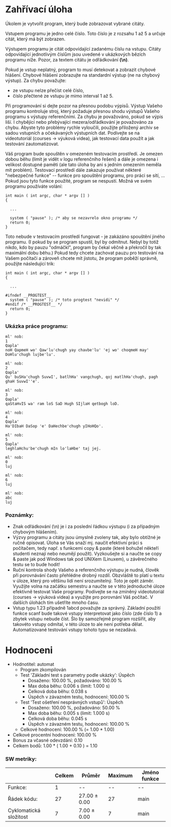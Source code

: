 # Zahřívací úloha

Úkolem je vytvořit program, který bude zobrazovat vybrané citáty.

Vstupem programu je jedno celé číslo. Toto číslo je z rozsahu 1 až 5 a určuje citát, který má být zobrazen.

Výstupem programu je citát odpovídající zadanému číslu na vstupu. Citáty odpovídající jednotlivým číslům jsou uvedené v ukázkových bězích programu níže. Pozor, za textem citátu je odřádkování **(\n)**.

Pokud je vstup neplatný, program to musí detekovat a zobrazit chybové hlášení. Chybové hlášení zobrazujte na standardní výstup (ne na chybový výstup). Za chybu považujte:

- ze vstupu nelze přečíst celé číslo,
- číslo přečtené ze vstupu je mimo interval 1 až 5.


Při programování si dejte pozor na přesnou podobu výpisů. Výstup Vašeho programu kontroluje stroj, který požaduje přesnou shodu výstupů Vašeho programu s výstupy referenčními. Za chybu je považováno, pokud se výpis liší. I chybějící nebo přebývající mezera/odřádkování je považováno za chybu. Abyste tyto problémy rychle vyloučili, použijte přiložený archiv se sadou vstupních a očekávaných výstupních dat. Podívejte se na videotutoriál (courses -> výuková videa), jak testovací data použít a jak testování zautomatizovat.

Váš program bude spouštěn v omezeném testovacím prostředí. Je omezen dobou běhu (limit je vidět v logu referenčního řešení) a dále je omezena i velikost dostupné paměti (ale tato úloha by ani s jedním omezením neměla mít problém). Testovací prostředí dále zakazuje používat některé "nebezpečné funkce" -- funkce pro spouštění programu, pro práci se sítí, ... Pokud jsou tyto funkce použité, program se nespustí. Možná ve svém programu používáte volání:
```
int main ( int argc, char * argv [] )
{
 
  ...
     
  system ( "pause" ); /* aby se nezavrelo okno programu */
  return 0;
}
```
Toto nebude v testovacím prostředí fungovat - je zakázáno spouštění jiného programu. (I pokud by se program spustil, byl by odmítnut. Nebyl by totiž nikdo, kdo by pauzu "odmáčkl", program by čekal věčně a překročil by tak maximální dobu běhu.) Pokud tedy chcete zachovat pauzu pro testování na Vašem počítači a zároveň chcete mít jistotu, že program poběží správně, použijte následující trik:
```
int main ( int argc, char * argv [] )
{
 
  ...

#ifndef __PROGTEST__
  system ( "pause" ); /* toto progtest "nevidi" */
#endif /* __PROGTEST__ */
  return 0;
} 
```

### Ukázka práce programu:
```
ml' nob:
1
Qapla'
noH QapmeH wo' Qaw'lu'chugh yay chavbe'lu' 'ej wo' choqmeH may' DoHlu'chugh lujbe'lu'.
```
```
ml' nob:
2
Qapla'
Qu' buSHa'chugh SuvwI', batlhHa' vangchugh, qoj matlhHa'chugh, pagh ghaH SuvwI''e'.
```
```
ml' nob:
3
Qapla'
qaStaHvIS wa' ram loS SaD Hugh SIjlaH qetbogh loD.
```
```
ml' nob:
4
Qapla'
Ha'DIbaH DaSop 'e' DaHechbe'chugh yIHoHQo'.
```
```
ml' nob:
5
Qapla'
leghlaHchu'be'chugh mIn lo'laHbe' taj jej.
```
```
ml' nob:
0
luj
```
```
ml' nob:
6
luj
```
```
ml' nob:
abc
luj
```
### Poznámky:
- Znak odřádkování (\n) je i za poslední řádkou výstupu (i za případným chybovým hlášením).
- Výzvy programu a citáty jsou úmyslně zvoleny tak, aby bylo obtížné je ručně opisovat. Úloha se Vás snaží mj. naučit efektivní práci s počítačem, tedy např. s funkcemi copy & paste (které bohužel někteří studenti neznají nebo neumějí použít). Vyzkoušejte si a naučte se copy & paste jak pod Windows tak pod UNIXem (Linuxem), u závěrečného testu se to bude hodit!
- Ruční kontrola shody Vašeho a referenčního výstupu je nudná, člověk při porovnávání často přehlédne drobný rozdíl. Obzvláště to platí u textu v úloze, který pro většinu lidí není srozumitelný. Toto je opět záměr. Využijte volna na začátku semestru a naučte se v této jednoduché úloze efektivně testovat Vaše programy. Podívejte se na zmíněný videotutoriál (courses -> výuková videa) a využijte pro porovnání Váš počítač. V dalších úlohách tím ušetříte mnoho času.
- Vstup typu 1.23 případně 1abcd považujte za správný. Základní použití funkce scanf bude takové vstupy interpretovat jako číslo (zde číslo 1) a zbytek vstupu nebude číst. Šlo by samozřejmě program rozšířit, aby takovéto vstupy odmítal, v této úloze to ale není potřeba dělat. Automatizované testování vstupy tohoto typu se nezadává.

# Hodnoceni
- Hodnotitel: automat  
  - Program zkompilován  
  - Test 'Základní test s parametry podle ukázky': Úspěch
    - Dosaženo: 100.00 %, požadováno: 100.00 %
    - Max doba běhu: 0.006 s (limit: 1.000 s)
    - Celková doba běhu: 0.038 s
    - Úspěch v závazném testu, hodnocení: 100.00 %
  - Test 'Test ošetření nesprávných vstupů': Úspěch
    - Dosaženo: 100.00 %, požadováno: 50.00 %
    - Max doba běhu: 0.005 s (limit: 1.000 s)
    - Celková doba běhu: 0.045 s
    - Úspěch v závazném testu, hodnocení: 100.00 %
  - Celkové hodnocení: 100.00 % (= 1.00 * 1.00)
- Celkové procentní hodnocení: 100.00 %
- Bonus za včasné odevzdání: 0.10
- Celkem bodů: 1.00 * ( 1.00 + 0.10 ) = 1.10

### SW metriky:	
|        | Celkem	| Průměr |	Maximum	 | Jméno funkce |
|--------|--------|--------|-----------|--------------|
| Funkce:|   1	  |   --	 |  --       |	--          |
| Řádek kódu:|   27	  |   27.00 ± 0.00	 |  27       |	main          |
| Cyklomatická složitost|   7	  |   7.00 ± 0.00	 |  7       |	main          |
